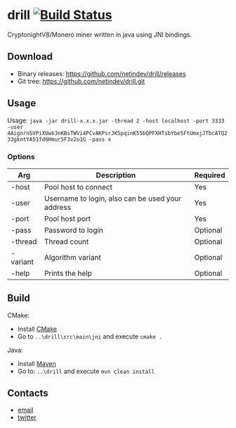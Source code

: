 # drill [![Build Status](https://travis-ci.org/netindev/drill.svg?branch=master)](https://travis-ci.org/netindev/drill)
CryptonightV8/Monero miner written in java using JNI bindings.

## Download
* Binary releases: https://github.com/netindev/drill/releases
* Git tree: https://github.com/netindev/drill.git

## Usage
Usage: ```java -jar drill-x.x.x.jar -thread 2 -host localhost -port 3333 -user 4AignrnSVPiXUwk3nKBsTWVi4PCvAKPsrJKSpqinK55bQPFXHTsbYbe5FtUmxjJTbcATQ233gkntYA51fd6Hmur5F3v2o1G -pass x```

### Options
| Arg | Description | Required |
| --- | --- | --- |
| -host | Pool host to connect | Yes |
| -user | Username to login, also can be used your address | Yes |
| -port | Pool host port | Yes |
| -pass | Password to login | Optional |
| -thread | Thread count | Optional |
| -variant | Algorithm variant | Optional |
| -help | Prints the help | Optional |

## Build
CMake:
* Install [CMake](https://cmake.org/download/)
* Go to `..\drill\src\main\jni` and execute `cmake .`

Java:
* Install [Maven](https://maven.apache.org/download.html)
* Go to: `..\drill` and execute `mvn clean install`

## Contacts
* [email](mailto:contact@netindev.tk)
* [twitter](https://twitter.com/netindev)
